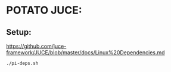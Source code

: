 # POTATO JUCE:

## Setup:
https://github.com/juce-framework/JUCE/blob/master/docs/Linux%20Dependencies.md

```
./pi-deps.sh
```


